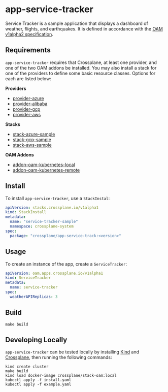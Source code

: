 # app-service-tracker

Service Tracker is a sample application that displays a dashboard of weather,
flights, and earthquakes. It is defined in accordance with the [OAM v1alpha2
specification](https://github.com/oam-dev/spec).

## Requirements

`app-service-tracker` requires that Crossplane, at least one provider, and one
of the two OAM addons be installed. You may also install a stack for one of the
providers to define some basic resource classes. Options for each are listed
below:

**Providers**

- [provider-azure](https://github.com/crossplane/provider-azure)
- [provider-alibaba](https://github.com/crossplane/provider-alibaba)
- [provider-gcp](https://github.com/crossplane/provider-gcp)
- [provider-aws](https://github.com/crossplane/provider-aws)

**Stacks**

- [stack-azure-sample](https://github.com/crossplane/stack-azure-sample)
- [stack-gcp-sample](https://github.com/crossplane/stack-gcp-sample)
- [stack-aws-sample](https://github.com/crossplane/stack-aws-sample)

**OAM Addons**

- [addon-oam-kubernetes-local](https://github.com/crossplane/addon-oam-kubernetes-local)
- [addon-oam-kubernetes-remote](https://github.com/crossplane/addon-oam-kubernetes-remote)

## Install

To install `app-service-tracker`, use a `StackInstal`:

```yaml
apiVersion: stacks.crossplane.io/v1alpha1
kind: StackInstall
metadata:
  name: "service-tracker-sample"
  namespace: crossplane-system
spec:
  package: "crossplane/app-service-track:<version>"
```

## Usage

To create an instance of the app, create a `ServiceTracker`:

```yaml
apiVersion: oam.apps.crossplane.io/v1alpha1
kind: ServiceTracker
metadata:
  name: service-tracker
spec:
  weatherAPIReplicas: 3
```

## Build

`make build`

## Developing Locally

`app-service-tracker` can be tested locally by installing
[Kind](https://kind.sigs.k8s.io/) and
[Crossplane](https://crossplane.io/docs/v0.9/install.html), then running the
following commands:

```
kind create cluster
make build
kind load docker-image crossplane/stack-oam:local
kubectl apply -f install.yaml
kubectl apply -f example.yaml
```
